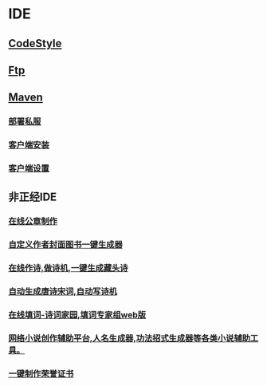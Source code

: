 # IDE
## [CodeStyle](code/README.md)
## [Ftp](ftp/README.md)
## [Maven](mvn/SUMMARY.md)
### [部署私服](mvn/01-deploy-nexus.md)
### [客户端安装](mvn/02-installer.md)
### [客户端设置](mvn/03-setting.xml.md)

## 非正经IDE
### [在线公章制作](http://www.makepic.net/tool/signet.html)
### [自定义作者封面图书一键生成器](http://zb.yanluwei.cn/0173tushufengmian/?t=16067496020002729)
### [在线作诗,做诗机,一键生成藏头诗](http://www.227g.com/shi/)
### [自动生成唐诗宋词,自动写诗机](http://tssc.sinaapp.com)
### [在线填词-诗词家园,填词专家组web版](http://www.shicijiayuan.com)
### [网络小说创作辅助平台,人名生成器,功法招式生成器等各类小说辅助工具。](https://www.xuanpai.com)
### [一键制作荣誉证书](http://jiqie.zhenbi.com/d/26.htm)

